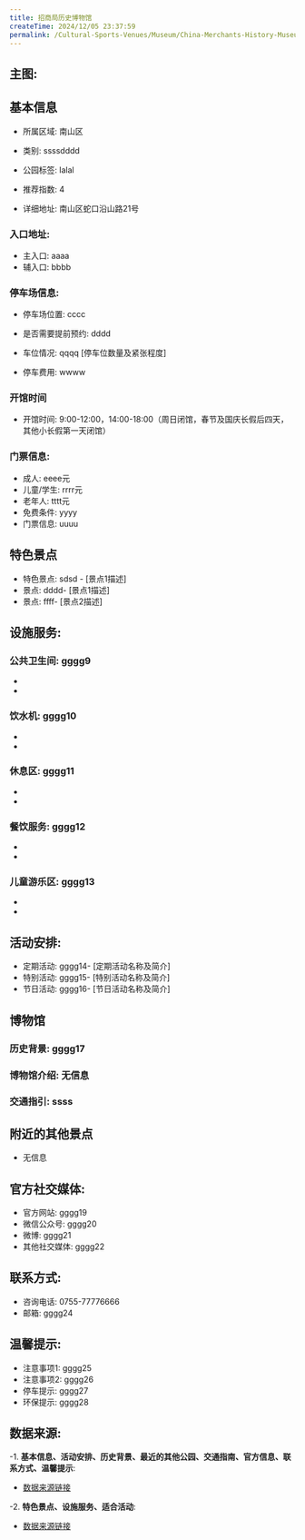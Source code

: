 ```yaml
---
title: 招商局历史博物馆
createTime: 2024/12/05 23:37:59
permalink: /Cultural-Sports-Venues/Museum/China-Merchants-History-Museum/
---
```


## 主图:
<ImageCard
image="nan"
title= "招商局历史博物馆"
description= ""
date="2024/12/05"
href="/"
author="市文化广电旅游体育局"
/>
## 基本信息

- 所属区域: 南山区

- 类别: ssssdddd

- 公园标签: lalal

- 推荐指数: 4

- 详细地址: 南山区蛇口沿山路21号

### 入口地址:
- 主入口: aaaa
- 辅入口: bbbb
### 停车场信息:
- 停车场位置: cccc

- 是否需要提前预约: dddd

- 车位情况: qqqq [停车位数量及紧张程度]

- 停车费用: wwww

### 开馆时间
- 开馆时间: 9:00-12:00，14:00-18:00（周日闭馆，春节及国庆长假后四天，其他小长假第一天闭馆）

### 门票信息:
- 成人: eeee元
- 儿童/学生: rrrr元
- 老年人: tttt元
- 免费条件: yyyy
- 门票信息: uuuu
## 特色景点
- 特色景点: sdsd - [景点1描述]
- 景点: dddd- [景点1描述]
- 景点: ffff- [景点2描述]
## 设施服务:
### 公共卫生间: gggg9
- 
- 
### 饮水机: gggg10
- 
- 
### 休息区: gggg11
- 
- 
### 餐饮服务: gggg12
- 
- 
### 儿童游乐区: gggg13
- 
- 
## 活动安排:
- 定期活动: gggg14- [定期活动名称及简介]
- 特别活动: gggg15- [特别活动名称及简介]
- 节日活动: gggg16- [节日活动名称及简介]
## 博物馆
### 历史背景: gggg17
### 博物馆介绍: 无信息
### 交通指引: ssss

## 附近的其他景点
- 无信息

## 官方社交媒体:
- 官方网站: gggg19
- 微信公众号: gggg20
- 微博: gggg21
- 其他社交媒体: gggg22

## 联系方式:
- 咨询电话: 0755-77776666
- 邮箱: gggg24

## 温馨提示:
- 注意事项1: gggg25
- 注意事项2: gggg26
- 停车提示: gggg27
- 环保提示: gggg28

## 数据来源:
-1. **基本信息、活动安排、历史背景、最近的其他公园、交通指南、官方信息、联系方式、温馨提示**:
- [数据来源链接](http://wtl.sz.gov.cn/ggfw/whl/bwgylb/index.html)

-2. **特色景点、设施服务、适合活动**:
- [数据来源链接](http://wtl.sz.gov.cn/ggfw/whl/bwgylb/index.html)

